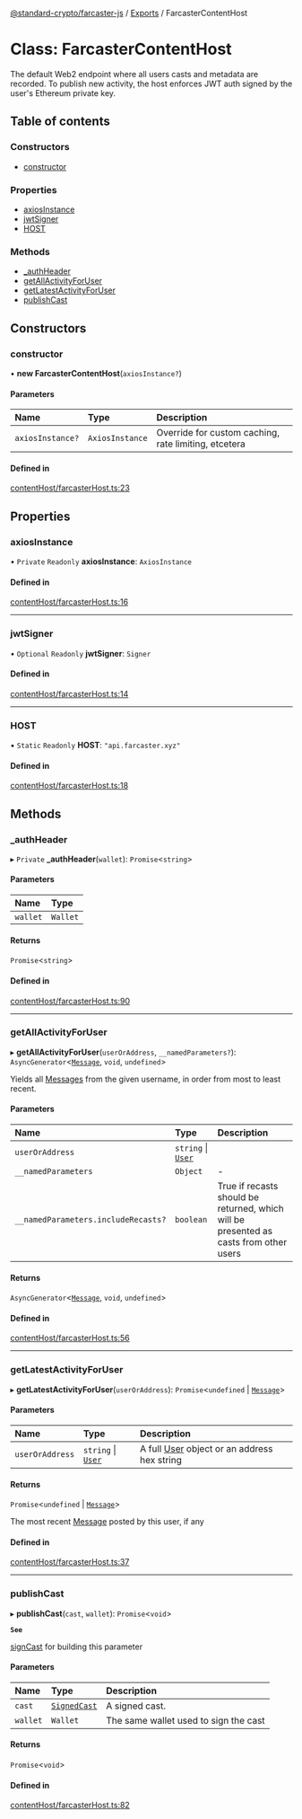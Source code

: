 [@standard-crypto/farcaster-js](../README.md) / [Exports](../modules.md) / FarcasterContentHost

# Class: FarcasterContentHost

The default Web2 endpoint where all users casts and metadata are recorded.
To publish new activity, the host enforces JWT auth signed by the user's
Ethereum private key.

## Table of contents

### Constructors

- [constructor](FarcasterContentHost.md#constructor)

### Properties

- [axiosInstance](FarcasterContentHost.md#axiosinstance)
- [jwtSigner](FarcasterContentHost.md#jwtsigner)
- [HOST](FarcasterContentHost.md#host)

### Methods

- [\_authHeader](FarcasterContentHost.md#_authheader)
- [getAllActivityForUser](FarcasterContentHost.md#getallactivityforuser)
- [getLatestActivityForUser](FarcasterContentHost.md#getlatestactivityforuser)
- [publishCast](FarcasterContentHost.md#publishcast)

## Constructors

### constructor

• **new FarcasterContentHost**(`axiosInstance?`)

#### Parameters

| Name | Type | Description |
| :------ | :------ | :------ |
| `axiosInstance?` | `AxiosInstance` | Override for custom caching, rate limiting, etcetera |

#### Defined in

[contentHost/farcasterHost.ts:23](https://github.com/standard-crypto/farcaster-js/blob/main/src/contentHost/farcasterHost.ts#L23)

## Properties

### axiosInstance

• `Private` `Readonly` **axiosInstance**: `AxiosInstance`

#### Defined in

[contentHost/farcasterHost.ts:16](https://github.com/standard-crypto/farcaster-js/blob/main/src/contentHost/farcasterHost.ts#L16)

___

### jwtSigner

• `Optional` `Readonly` **jwtSigner**: `Signer`

#### Defined in

[contentHost/farcasterHost.ts:14](https://github.com/standard-crypto/farcaster-js/blob/main/src/contentHost/farcasterHost.ts#L14)

___

### HOST

▪ `Static` `Readonly` **HOST**: ``"api.farcaster.xyz"``

#### Defined in

[contentHost/farcasterHost.ts:18](https://github.com/standard-crypto/farcaster-js/blob/main/src/contentHost/farcasterHost.ts#L18)

## Methods

### \_authHeader

▸ `Private` **_authHeader**(`wallet`): `Promise`<`string`\>

#### Parameters

| Name | Type |
| :------ | :------ |
| `wallet` | `Wallet` |

#### Returns

`Promise`<`string`\>

#### Defined in

[contentHost/farcasterHost.ts:90](https://github.com/standard-crypto/farcaster-js/blob/main/src/contentHost/farcasterHost.ts#L90)

___

### getAllActivityForUser

▸ **getAllActivityForUser**(`userOrAddress`, `__namedParameters?`): `AsyncGenerator`<[`Message`](../interfaces/Message.md), `void`, `undefined`\>

Yields all [Messages](../interfaces/Message.md) from the given username, in order from most to least recent.

#### Parameters

| Name | Type | Description |
| :------ | :------ | :------ |
| `userOrAddress` | `string` \| [`User`](../interfaces/User.md) |  |
| `__namedParameters` | `Object` | - |
| `__namedParameters.includeRecasts?` | `boolean` | True if recasts should be returned, which will be presented as casts from other users |

#### Returns

`AsyncGenerator`<[`Message`](../interfaces/Message.md), `void`, `undefined`\>

#### Defined in

[contentHost/farcasterHost.ts:56](https://github.com/standard-crypto/farcaster-js/blob/main/src/contentHost/farcasterHost.ts#L56)

___

### getLatestActivityForUser

▸ **getLatestActivityForUser**(`userOrAddress`): `Promise`<`undefined` \| [`Message`](../interfaces/Message.md)\>

#### Parameters

| Name | Type | Description |
| :------ | :------ | :------ |
| `userOrAddress` | `string` \| [`User`](../interfaces/User.md) | A full [User](../interfaces/User.md) object or an address hex string |

#### Returns

`Promise`<`undefined` \| [`Message`](../interfaces/Message.md)\>

The most recent [Message](../interfaces/Message.md) posted by this user, if any

#### Defined in

[contentHost/farcasterHost.ts:37](https://github.com/standard-crypto/farcaster-js/blob/main/src/contentHost/farcasterHost.ts#L37)

___

### publishCast

▸ **publishCast**(`cast`, `wallet`): `Promise`<`void`\>

**`See`**

[signCast](Farcaster.md#signcast) for building this parameter

#### Parameters

| Name | Type | Description |
| :------ | :------ | :------ |
| `cast` | [`SignedCast`](../modules.md#signedcast) | A signed cast. |
| `wallet` | `Wallet` | The same wallet used to sign the cast |

#### Returns

`Promise`<`void`\>

#### Defined in

[contentHost/farcasterHost.ts:82](https://github.com/standard-crypto/farcaster-js/blob/main/src/contentHost/farcasterHost.ts#L82)

